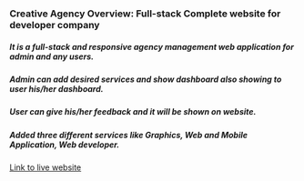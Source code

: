 ### Creative Agency  Overview: Full-stack Complete website for developer company  
##### It is a full-stack and responsive agency management web application for admin and any users.
##### Admin can add desired services and show dashboard also showing to user his/her dashboard.
##### User can give his/her feedback and it will be shown on website.
##### Added three different services like Graphics, Web and Mobile Application, Web developer.




[Link to live website](https://creative-agency-5d297.web.app/)




